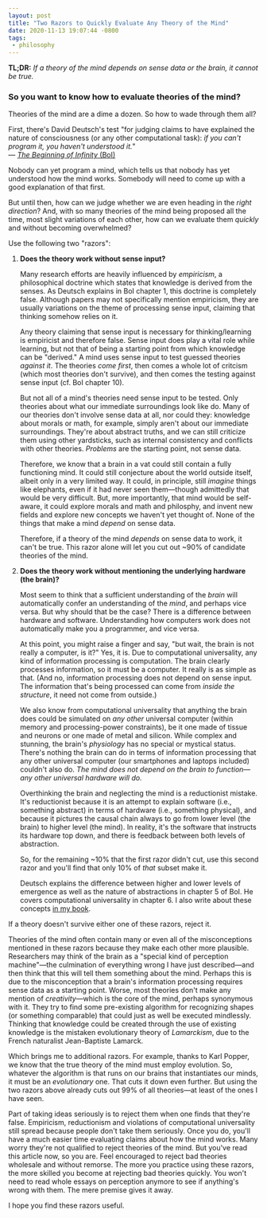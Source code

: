 ```yaml
---
layout: post
title: "Two Razors to Quickly Evaluate Any Theory of the Mind"
date: 2020-11-13 19:07:44 -0800
tags:
 - philosophy
---
```


**TL;DR:** *If a theory of the mind depends on sense data or the brain, it cannot be true.*

### So you want to know how to evaluate theories of the mind?

Theories of the mind are a dime a dozen. So how to wade through them all?

First, there's David Deutsch's test "for judging claims to have explained the nature of consciousness (or any other computational task): *if you can't program it, you haven't understood it.*"\
— [*The Beginning of Infinity* (BoI)](https://www.amazon.com/Beginning-Infinity-Explanations-Transform-World/dp/0143121359/)

Nobody can yet program a mind, which tells us that nobody has yet understood how the mind works. Somebody will need to come up with a good explanation of that first.

But until then, how can we judge whether we are even heading in the *right direction*? And, with so many theories of the mind being proposed all the time, most slight variations of each other, how can we evaluate them *quickly* and without becoming overwhelmed?

Use the following two "razors":

1. **Does the theory work without sense input?**

    Many research efforts are heavily influenced by *empiricism*, a philosophical doctrine which states that knowledge is derived from the senses. As Deutsch explains in BoI chapter 1, this doctrine is completely false. Although papers may not specifically mention empiricism, they are usually variations on the theme of processing sense input, claiming that thinking somehow relies on it.

    Any theory claiming that sense input is necessary for thinking/learning is empiricist and therefore false. Sense input does play a vital role while learning, but not that of being a starting point from which knowledge can be "derived." A mind uses sense input to test guessed theories *against it*. The theories *come first*, then comes a whole lot of critcism (which most theories don't survive), and then comes the testing against sense input (cf. BoI chapter 10).

    But not all of a mind's theories need sense input to be tested. Only theories about what our immediate surroundings look like do. Many of our theories don't involve sense data at all, nor could they: knowledge about morals or math, for example, simply aren't about our immediate surroundings. They're about abstract truths, and we can still criticize them using other yardsticks, such as internal consistency and conflicts with other theories. *Problems* are the starting point, not sense data.

    Therefore, we know that a brain in a vat could still contain a fully functioning mind. It could still conjecture about the world outside itself, albeit only in a very limited way. It could, in principle, still *imagine* things like elephants, even if it had never seen them—though admittedly that would be very difficult. But, more importantly, that mind would be self-aware, it could explore morals and math and philosphy, and invent new fields and explore new concepts we haven't yet thought of. None of the things that make a mind *depend* on sense data.

    Therefore, if a theory of the mind *depends* on sense data to work, it can't be true. This razor alone will let you cut out \~90% of candidate theories of the mind.

2. **Does the theory work without mentioning the underlying hardware (the brain)?**

    Most seem to think that a sufficient understanding of the *brain* will automatically confer an understanding of the *mind*, and perhaps vice versa. But why should that be the case? There is a difference between hardware and software. Understanding how computers work does not automatically make you a programmer, and vice versa.

    At this point, you might raise a finger and say, "but wait, the brain is not really a computer, is it?" Yes, it is. Due to computational universality, any kind of information processing is computation. The brain clearly processes information, so it must be a computer. It really is as simple as that. (And no, information processing does not depend on sense input. The information that's being processed can come from *inside the structure*, it need not come from outside.)

    We also know from computational universality that anything the brain does could be simulated on *any other* universal computer (within memory and processing-power constraints), be it one made of tissue and neurons or one made of metal and silicon. While complex and stunning, the brain's *physiology* has no special or mystical status. There's nothing the brain can do in terms of information processing that any other universal computer (our smartphones and laptops included) couldn't also do. *The mind does not depend on the brain to function—any other universal hardware will do.*

    Overthinking the brain and neglecting the mind is a reductionist mistake. It's reductionist because it is an attempt to explain software (i.e., something abstract) in terms of hardware (i.e., something physical), and because it pictures the causal chain always to go from lower level (the brain) to higher level (the mind). In reality, it's the software that instructs its hardware top down, and there is feedback between both levels of abstraction.

    So, for the remaining \~10% that the first razor didn't cut, use this second razor and you'll find that only 10% of *that* subset make it.

    Deutsch explains the difference between higher and lower levels of emergence as well as the nature of abstractions in chapter 5 of BoI. He covers computational universality in chapter 6. I also write about these concepts [in my book](https://www.amazon.com/Window-Intelligence-Philosophy-Evolution-Implications-dp-1734696133/dp/1734696133).

If a theory doesn't survive either one of these razors, reject it.

Theories of the mind often contain many or even all of the misconceptions mentioned in these razors because they make each other more plausible. Researchers may think of the brain as a "special kind of perception machine"—the culmination of everything wrong I have just described—and then think that this will tell them something about the mind. Perhaps this is due to the misconception that a brain's information processing requires sense data as a starting point. Worse, most theories don't make any mention of *creativity*—which is the core of the mind, perhaps synonymous with it. They try to find some pre-existing algorithm for recognizing shapes (or something comparable) that could just as well be executed mindlessly. Thinking that knowledge could be created through the use of existing knowledge is the mistaken evolutionary theory of *Lamarckism*, due to the French naturalist Jean-Baptiste Lamarck.

Which brings me to additional razors. For example, thanks to Karl Popper, we know that the true theory of the mind must employ evolution. So, whatever the algorithm is that runs on our brains that instantiates our minds, it must be an *evolutionary* one. That cuts it down even further. But using the two razors above already cuts out 99% of all theories—at least of the ones I have seen.

Part of taking ideas seriously is to reject them when one finds that they're false. Empiricism, reductionism and violations of computational universality still spread because people don't take them seriously. Once you do, you'll have a much easier time evaluating claims about how the mind works. Many worry they're not qualified to reject theories of the mind. But you've read this article now, so you are. Feel encouraged to reject bad theories wholesale and without remorse. The more you practice using these razors, the more skilled you become at rejecting bad theories quickly. You won't need to read whole essays on perception anymore to see if anything's wrong with them. The mere premise gives it away.

I hope you find these razors useful.
